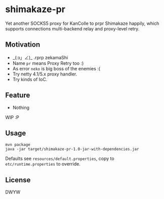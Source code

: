 shimakaze-pr
============

Yet another SOCKS5 proxy for KanColle to prpr Shimakaze happily,
which supports connections multi-backend relay and proxy-level retry.

## Motivation 

 * \_(:з」∠)\_ .rprp zekamaShi
 * Name `pr` means Proxy Retry too :)
 * As error `neko` is big boss of the enemies :(
 * Try netty 4.1/5.x proxy handler.
 * Try kinds of IoC.

## Feature

 * Nothing

WIP :P

## Usage

```
mvn package
java -jar target/shimakaze-pr-1.0-jar-with-dependencies.jar
```

Defaults see `resources/default.properties`, copy to `etc/runtime.properties` to override.

## License

DWYW
